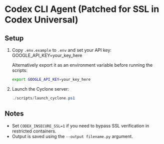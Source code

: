 # Codex CLI Agent (Patched for SSL in Codex Universal)

## Setup

1. Copy `.env.example` to `.env` and set your API key:
   GOOGLE_API_KEY=your_key_here

   Alternatively export it as an environment variable before running the
   scripts:
   ```bash
   export GOOGLE_API_KEY=your_key_here
   ```

2. Launch the Cyclone server:
   ```powershell
   ./scripts/launch_cyclone.ps1
   ```

## Notes

- Set `CODEX_INSECURE_SSL=1` if you need to bypass SSL verification in restricted containers.
- Output is saved using the `--output filename.py` argument.
